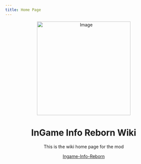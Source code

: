 ```yaml
---
title: Home Page
---
```


<div align="center">
    <img src="/Ingame-Info-Reborn-Wiki/logo.png" alt="Image" width="300"/>
    <h1>InGame Info Reborn Wiki</h1>
</div>

<div align="center">
    <p>This is the wiki home page for the mod</p><a href="https://github.com/tttsaurus/Ingame-Info-Reborn" target="_blank">Ingame-Info-Reborn</a>
</div>
